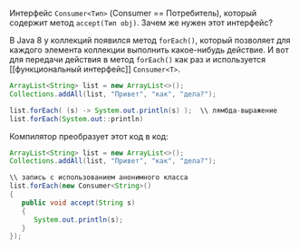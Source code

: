 Интерфейс `Consumer<Тип>` (Consumer == Потребитель), который содержит метод `accept(Тип obj)`. Зачем же нужен этот интерфейс?

В Java 8 у коллекций появился метод `forEach()`, который позволяет для каждого элемента коллекции выполнить какое-нибудь действие. И вот для передачи действия в метод `forEach()` как раз и используется [[функциональный интерфейс]] `Consumer<T>`.

```java
ArrayList<String> list = new ArrayList<>();
Collections.addAll(list, "Привет", "как", "дела?");

list.forEach( (s) -> System.out.println(s) );  \\ лямбда-выражение
list.forEach(System.out::println)
```
Компилятор преобразует этот код в код:
```java
ArrayList<String> list = new ArrayList<>();
Collections.addAll(list, "Привет", "как", "дела?");

\\ запись с использованием анонимного класса
list.forEach(new Consumer<String>()
{
   public void accept(String s)
   {
      System.out.println(s);
   }
});                                   
```